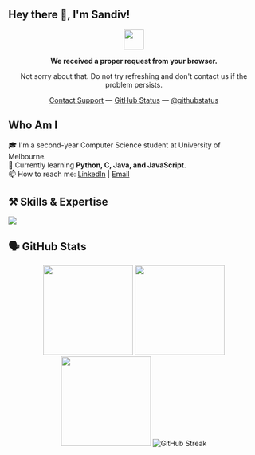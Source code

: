 ## Hey there 👋, I'm Sandiv!

<p align="center">
	 <a href="#"><img width="40" src="https://github.githubassets.com/images/mona-loading-default.gif"></a>
</p>
<p align="center"><b>We received a proper request from your browser.</b></p>
<p align="center">Not sorry about that. Do not try refreshing and don't contact us if the problem persists.</p>
<p align="center">
	 <a href="https://linkedin.com/in/sandivd">Contact Support</a> —
	 <a href="https://linkedin.com/in/sandivd">GitHub Status</a> —
	 <a href="https://linkedin.com/in/sandivd">@githubstatus</a>
</p>

## Who Am I
🎓 I'm a second-year Computer Science student at University of Melbourne.  
🌱 Currently learning **Python, C, Java, and JavaScript**.  
📫 How to reach me: [LinkedIn](https://linkedin.com/in/sandivd) | [Email](mailto:sandivd2000@gmail.com)

## ⚒️ Skills & Expertise

<p>
  <a>
    <img src="https://skillicons.dev/icons?i=python,js,react,mongodb,bootstrap,mysql,java,html,css,windows,git,github&perline=12" />
  </a>
</p>

## 🗣️ GitHub Stats
<div align="center">
  <img height="180em" src="https://github-profile-summary-cards.vercel.app/api/cards/profile-details?username=sandivd&theme=dark" />
  <img height="180em" src="https://github-readme-stats.vercel.app/api/top-langs/?username=sandivd&layout=compact&theme=dark"  />
  <img height="180em" src="https://github-readme-stats.vercel.app/api?username=sandivd&theme=dark&border_color=303030&border_radius=4"  />
  <img src="https://streak-stats.demolab.com?user=sandivd&theme=github-dark-blue&border_radius=10&card_width=500&background=0E0E0E&border=303030" alt="GitHub Streak" />
</div>
